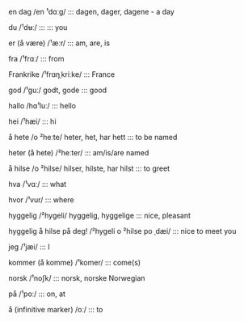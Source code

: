 en dag /en ¹dɑːg/ ::: dagen, dager, dagene - a day
<!--SR:!2024-09-28,4,278!2024-09-29,4,285-->
du 	/¹dʉː/ :::	  :::	you
<!--SR:!2000-01-01,1,250!2024-09-29,4,285-->
er (å være) 	/¹æːr/ :::	  	am, are, is
<!--SR:!2024-09-28,4,278!2024-09-29,4,285-->
fra 	/¹frɑː/ :::	  	from
<!--SR:!2024-09-28,4,278!2024-09-29,4,285-->
Frankrike 	/¹frɑŋˌkriːke/ :::	  	France
<!--SR:!2000-01-01,1,250!2024-09-28,3,265-->
god 	/¹guː/ godt, gode :::	good
<!--SR:!2024-09-28,4,278!2024-09-29,4,284-->
hallo 	/hɑ¹luː/ :::	  	hello
<!--SR:!2024-09-28,4,278!2024-09-29,4,285-->
hei 	/¹hæi/ :::	  	hi
<!--SR:!2000-01-01,1,250!2024-09-29,4,285-->
å 	hete 	/o ²heːte/ 	heter, het, har hett :::	to be named
<!--SR:!2024-09-27,3,258!2024-09-29,4,285-->
heter (å hete) 	/²heːter/ :::	  	am/is/are named
<!--SR:!2000-01-01,1,250!2024-09-29,4,285-->
å 	hilse 	/o ²hilse/ 	hilser, hilste, har hilst :::	to greet
<!--SR:!2000-01-01,1,250!2024-09-29,4,285-->
hva 	/¹vɑː/ :::	  	what
<!--SR:!2024-10-08,14,290!2024-09-29,4,285-->
hvor 	/¹vur/ :::	  	where
<!--SR:!2024-09-29,4,285!2000-01-01,1,250-->

hyggelig 	/²hygeli/ 	hyggelig, hyggelige :::	nice, pleasant
<!--SR:!2024-09-27,2,238!2000-01-01,1,250-->
hyggelig å hilse på deg! 	/²hygeli o ²hilse po ˌdæi/ :::	  	nice to meet you
<!--SR:!2024-09-28,4,274!2024-09-29,4,285-->
jeg 	/¹jæi/ :::	  	I
<!--SR:!2024-09-29,4,285!2000-01-01,1,250-->
kommer (å komme) 	/¹komer/ :::	  	come(s)
<!--SR:!2024-09-29,4,285!2000-01-01,1,250-->

norsk 	/¹noʃk/ :::	norsk, norske 	Norwegian
<!--SR:!2024-09-28,4,278!2024-09-29,4,285-->
på 	/¹poː/ :::	  	on, at
<!--SR:!2000-01-01,1,250!2024-09-26,1,245-->
å (infinitive marker) 	/oː/ :::	  	to
<!--SR:!2024-09-28,4,278!2024-09-26,1,245-->